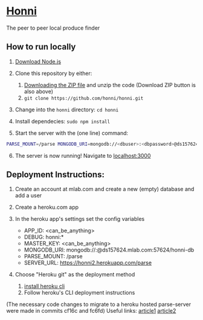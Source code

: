 # [Honni](http://www.honni.org)
The peer to peer local produce finder

## How to run locally
1. [Download Node.js](http://nodejs.org)
2. Clone this repository by either:
   1. [Downloading the ZIP file](https://github.com/honni/honni/archive/master.zip) and unzip the code (Download ZIP button is also above)
   2. `git clone https://github.com/honni/honni.git`

3. Change into the `honni` directory: `cd honni`

4. Install dependecies: `sudo npm install`

5. Start the server with the (one line) command:

``` bash
PARSE_MOUNT=/parse MONGODB_URI=mongodb://<dbuser>:<dbpassword>@ds157624.mlab.com:57624/honni-db APP_ID=<can_be_anything> MASTER_KEY=<can_be_anything> DEBUG=honni:* node ./bin/www
```

6. The server is now running! Navigate to [localhost:3000](http://localhost:3000)


## Deployment Instructions:
1. Create an account at mlab.com and create a new (empty) database and add a user

2. Create a heroku.com app

3. In the heroku app's settings set the config variables
    * APP_ID:       <can_be_anything>
    * DEBUG:        honni:*
    * MASTER_KEY:   <can_be_anything>
    * MONGODB_URI:  mongodb://<dbuser>:<dbpassword>@ds157624.mlab.com:57624/honni-db
    * PARSE_MOUNT:  /parse
    * SERVER_URL:   https://honni2.herokuapp.com/parse

4. Choose "Heroku git" as the deployment method
    1. [install heroku cli](https://devcenter.heroku.com/articles/heroku-cli#debian-ubuntu)
    2. Follow heroku's CLI deployment instructions


(The necessary code changes to migrate to a heroku hosted parse-server were made in commits cf16c and fc6fd)
Useful links: [article1](https://code.tutsplus.com/tutorials/get-started-building-your-blog-with-parsejs-migration-to-your-own-parse-server--cms-27954) [article2](http://docs.parseplatform.org/js/guide/#initialize)
